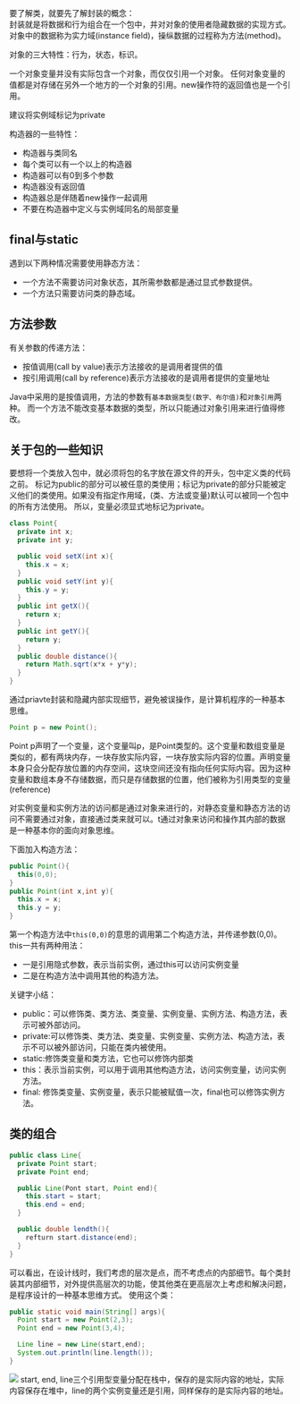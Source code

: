 要了解类，就要先了解封装的概念：  
封装就是将数据和行为组合在一个包中，并对对象的使用者隐藏数据的实现方式。对象中的数据称为实力域(instance field)，操纵数据的过程称为方法(method)。

对象的三大特性：行为，状态，标识。

一个对象变量并没有实际包含一个对象，而仅仅引用一个对象。
任何对象变量的值都是对存储在另外一个地方的一个对象的引用。new操作符的返回值也是一个引用。

建议将实例域标记为private

构造器的一些特性：

* 构造器与类同名
* 每个类可以有一个以上的构造器
* 构造器可以有0到多个参数
* 构造器没有返回值
* 构造器总是伴随着new操作一起调用
* 不要在构造器中定义与实例域同名的局部变量

final与static
------------
遇到以下两种情况需要使用静态方法：

* 一个方法不需要访问对象状态，其所需参数都是通过显式参数提供。
* 一个方法只需要访问类的静态域。

方法参数
--------
有关参数的传递方法：
* 按值调用(call by value)表示方法接收的是调用者提供的值
* 按引用调用(call by reference)表示方法接收的是调用者提供的变量地址

Java中采用的是按值调用，方法的参数有`基本数据类型(数字、布尔值)`和`对象引用`两种。
而一个方法不能改变基本数据的类型，所以只能通过对象引用来进行值得修改。

关于包的一些知识
----------
要想将一个类放入包中，就必须将包的名字放在源文件的开头，包中定义类的代码之前。
标记为public的部分可以被任意的类使用；标记为private的部分只能被定义他们的类使用。如果没有指定作用域，(类、方法或变量)默认可以被同一个包中的所有方法使用。
所以，变量必须显式地标记为private。



```java
class Point{
  private int x;
  private int y;

  public void setX(int x){
    this.x = x;
  }
  public void setY(int y){
    this.y = y;
  }
  public int getX(){
    return x;
  }
  public int getY(){
    return y;
  }
  public double distance(){
    return Math.sqrt(x*x + y*y);
  }
}
```
通过priavte封装和隐藏内部实现细节，避免被误操作，是计算机程序的一种基本思维。
```java
Point p = new Point();
```
Point p声明了一个变量，这个变量叫p，是Point类型的。这个变量和数组变量是类似的，都有两块内存，一块存放实际内容，一块存放实际内容的位置。声明变量本身只会分配存放位置的内存空间，这块空间还没有指向任何实际内容。因为这种变量和数组本身不存储数据，而只是存储数据的位置，他们被称为引用类型的变量(reference)

对实例变量和实例方法的访问都是通过对象来进行的，对静态变量和静态方法的访问不需要通过对象，直接通过类来就可以。t通过对象来访问和操作其内部的数据是一种基本你的面向对象思维。

下面加入构造方法：
```java
public Point(){
  this(0,0);
}
public Point(int x,int y){
  this.x = x;
  this.y = y;
}
```
第一个构造方法中`this(0,0)`的意思的调用第二个构造方法，并传递参数(0,0)。  
this一共有两种用法：
* 一是引用隐式参数，表示当前实例，通过this可以访问实例变量
* 二是在构造方法中调用其他的构造方法。

关键字小结：
* public：可以修饰类、类方法、类变量、实例变量、实例方法、构造方法，表示可被外部访问。
* private:可以修饰类、类方法、类变量、实例变量、实例方法、构造方法，表示不可以被外部访问，只能在类内被使用。
* static:修饰类变量和类方法，它也可以修饰内部类
* this：表示当前实例，可以用于调用其他构造方法，访问实例变量，访问实例方法。
* final: 修饰类变量、实例变量，表示只能被赋值一次，final也可以修饰实例方法。

类的组合
-------

```java
public class Line{
  private Point start;
  private Point end;

  public Line(Pont start, Point end){
    this.start = start;
    this.end = end;
  }

  public double lendth(){
    refturn start.distance(end);
  }
}
```
可以看出，在设计线时，我们考虑的层次是点，而不考虑点的内部细节。每个类封装其内部细节，对外提供高层次的功能，使其他类在更高层次上考虑和解决问题，是程序设计的一种基本思维方式。
使用这个类：
```java
public static void main(String[] args){
  Point start = new Point(2,3);
  Point end = new Point(3,4);

  Line line = new Line(start,end);
  System.out.println(line.length());
}
```

![](http://o90jubpdi.bkt.clouddn.com/Line.jpg)
start, end, line三个引用型变量分配在栈中，保存的是实际内容的地址，实际内容保存在堆中，line的两个实例变量还是引用，同样保存的是实际内容的地址。
